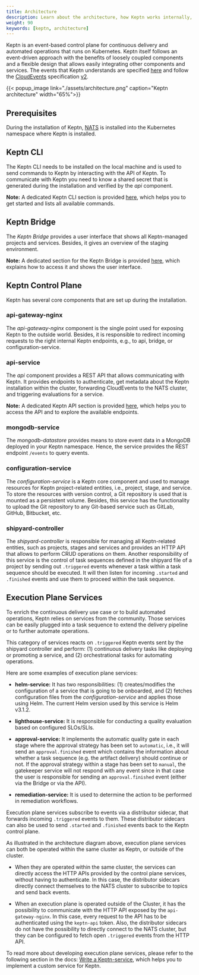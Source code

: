 ```yaml
---
title: Architecture
description: Learn about the architecture, how Keptn works internally, and can be extended.
weight: 90
keywords: [keptn, architecture]
---
```


Keptn is an event-based control plane for continuous delivery and automated operations that runs on Kubernetes. Keptn itself follows an event-driven approach with the benefits of loosely coupled components and a flexible design that allows easily integrating other components and services. The events that Keptn understands are specified [here](https://github.com/keptn/spec/blob/0.2.0/cloudevents.md) and follow the [CloudEvents](https://cloudevents.io/) specification [v2](https://github.com/cloudevents/spec/tree/v0.2).

{{< popup_image link="./assets/architecture.png" caption="Keptn architecture" width="65%">}}

## Prerequisites
During the installation of Keptn, [NATS](https://nats.io/) is installed into the Kubernetes namespace where Keptn is installed.

## Keptn CLI
The Keptn CLI needs to be installed on the local machine and is used to send commands to Keptn by interacting with the API of Keptn. To communicate with Keptn you need to know a shared secret that is generated during the installation and verified by the *api* component.

**Note:** A dedicated Keptn CLI section is provided [here](../../0.8.x/reference/cli/), which helps you to get started and lists all available commands.

## Keptn Bridge

The *Keptn Bridge* provides a user interface that shows all Keptn-managed projects and services. Besides, it gives an overview of the staging environment. 

**Note:** A dedicated section for the Keptn Bridge is provided [here](../../0.8.x/reference/bridge/), which explains how to access it and shows the user interface.

## Keptn Control Plane

Keptn has several core components that are set up during the installation.

### api-gateway-nginx

The *api-gateway-nginx* component is the single point used for exposing Keptn to the outside world. Besides, it is responsible to redirect incoming requests to the right internal Keptn endpoints, e.g., to api, bridge, or configuration-service.

### api-service

The *api* component provides a REST API that allows communicating with Keptn. It provides endpoints to authenticate, get metadata about the Keptn installation within the cluster, forwarding CloudEvents to the NATS cluster, and triggering evaluations for a service.

**Note:** A dedicated Keptn API section is provided [here](../../0.8.x/reference/api/), which helps you to access the API and to explore the available endpoints.

### mongodb-service

The *mongodb-datastore* provides means to store event data in a MongoDB deployed in your Keptn namespace. Hence, the service provides the REST endpoint `/events` to query events.

### configuration-service

The *configuration-service* is a Keptn core component and used to manage resources for Keptn project-related entities, i.e., project, stage, and service. To store the resources with version control, a Git repository is used that is mounted as a persistent volume. Besides, this service has the functionality to upload the Git repository to any Git-based service such as GitLab, GitHub, Bitbucket, etc.

### shipyard-controller

The *shipyard-controller* is responsible for managing all Keptn-related entities, such as projects, stages and services and provides an HTTP API that allows to perform CRUD operations on them. 
Another responsibility of this service is the control of task sequences defined in the shipyard file of a project by sending out `.triggered` events whenever a task within a task sequence should be executed. 
It will then listen for incoming `.started` and `.finished` events and use them to proceed within the task sequence.

## Execution Plane Services

To enrich the continuous delivery use case or to build automated operations, Keptn relies on services from the community. Those services can be easily plugged into a task sequence to extend the delivery pipeline or to further automate operations.

This category of services reacts on `.triggered` Keptn events sent by the shipyard controller and perform: (1) continuous delivery tasks like deploying or promoting a service, and (2) orchestrational tasks for automating operations.

Here are some examples of execution plane services:

- **helm-service:** It has two responsibilities: (1) creates/modifies the configuration of a service that is going to be onboarded, and (2) fetches configuration files from the *configuration-service* and applies those using Helm. The current Helm version used by this service is Helm v3.1.2. 

- **lighthouse-service:** It is responsible for conducting a quality evaluation based on configured SLOs/SLIs. 

- **approval-service:** It implements the automatic quality gate in each stage where the approval strategy has been set to `automatic`, i.e., it will send an `approval.finished` event which contains the information about whether a task sequence (e.g. the artifact delivery) should continue or not. If the approval strategy within a stage has been set to `manual`, the gatekeeper service will not respond with any event since in that case the user is responsible for sending an `approval.finished` event (either via the Bridge or via the API).  

- **remediation-service:** It is used to determine the action to be performed in remediation workflows. 

Execution plane services subscribe to events via a distributor sidecar, that forwards incoming `.triggered` events to them. These distributor sidecars can also be used to send `.started` and `.finished` events back to the Keptn control plane.

As illustrated in the architecture diagram above, execution plane services can both be operated within the same cluster as Keptn, or outside of the cluster. 

 - When they are operated within the same cluster, the services can directly access the HTTP APIs provided by the control plane services,
without having to authenticate. In this case, the distributor sidecars directly connect themselves to the NATS cluster to subscribe to topics and send back events.

- When an execution plane is operated outside of the Cluster, it has the possibility to communicate with the HTTP API exposed by the `api-gateway-nginx`. In this case, every request to the API has to be authenticated using the `keptn-api` token. 
Also, the distributor sidecars do not have the possibility to directly connect to the NATS cluster, but they can be configured to fetch open `.triggered` events from the HTTP API.

To read more about developing execution plane services, please refer to the following section in the docs: [Write a Keptn-service](../../0.8.x/integrations/custom_integration/), which helps you to implement a custom service for Keptn. 
